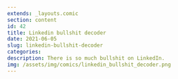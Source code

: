 ```yaml
---
extends: _layouts.comic
section: content
id: 42
title: Linkedin bullshit decoder
date: 2021-06-05
slug: linkedin-bullshit-decoder
categories:
description: There is so much bullshit on LinkedIn.
img: /assets/img/comics/linkedin_bullshit_decoder.png
---
```


